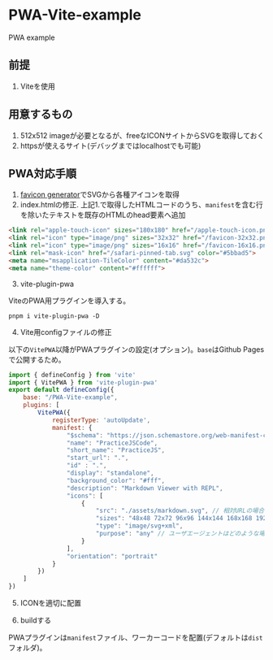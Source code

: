 # PWA-Vite-example
PWA example

## 前提

1. Viteを使用

## 用意するもの

1. 512x512 imageが必要となるが、freeなICONサイトからSVGを取得しておく
2. httpsが使えるサイト(デバッグまではlocalhostでも可能)

## PWA対応手順

1. [favicon generator](https://realfavicongenerator.net/)でSVGから各種アイコンを取得
2. index.htmlの修正. 上記1.で取得したHTMLコードのうち、`manifest`を含む行を除いたテキストを既存のHTMLのhead要素へ追加

```html
<link rel="apple-touch-icon" sizes="180x180" href="/apple-touch-icon.png">
<link rel="icon" type="image/png" sizes="32x32" href="/favicon-32x32.png">
<link rel="icon" type="image/png" sizes="16x16" href="/favicon-16x16.png">
<link rel="mask-icon" href="/safari-pinned-tab.svg" color="#5bbad5">
<meta name="msapplication-TileColor" content="#da532c">
<meta name="theme-color" content="#ffffff">
```

3. vite-plugin-pwa

ViteのPWA用プラグインを導入する。

```shell
pnpm i vite-plugin-pwa -D
```

4. Vite用configファイルの修正

以下の`VitePWA`以降がPWAプラグインの設定(オプション)。`base`はGithub Pagesで公開するため。

```javascript
import { defineConfig } from 'vite'
import { VitePWA } from 'vite-plugin-pwa'
export default defineConfig({
    base: "/PWA-Vite-example",
    plugins: [
        VitePWA({
            registerType: 'autoUpdate',
            manifest: {
                "$schema": "https://json.schemastore.org/web-manifest-combined.json",
                "name": "PracticeJSCode",
                "short_name": "PracticeJS",
                "start_url": ".",
                "id" : ".",
                "display": "standalone",
                "background_color": "#fff",
                "description": "Markdown Viewer with REPL",
                "icons": [
                    {
                        "src": "./assets/markdown.svg", // 相対URLの場合は、manifestが基準URL
                        "sizes": "48x48 72x72 96x96 144x144 168x168 192x192",
                        "type": "image/svg+xml",
                        "purpose": "any" // ユーザエージェントはどのような場合でも自由にアイコンを表示することができます(既定値)
                    }
                ],
                "orientation": "portrait"
            }
        })
    ]
})
```

5. ICONを適切に配置

6. buildする

PWAプラグインは`manifest`ファイル、ワーカーコードを配置(デフォルトは`dist`フォルダ)。
